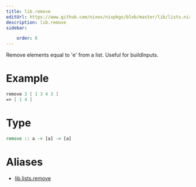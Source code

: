 ```yaml
---
title: lib.remove
editUrl: https://www.github.com/nixos/nixpkgs/blob/master/lib/lists.nix#L228C5
description: lib.remove
sidebar:

    order: 8
---
```


Remove elements equal to 'e' from a list.  Useful for buildInputs.

# Example

```nix
remove 3 [ 1 3 4 3 ]
=> [ 1 4 ]
```

# Type

```haskell
remove :: a -> [a] -> [a]
```


# Aliases

- [lib.lists.remove](./reference/lib/lists/lib-lists-remove)


